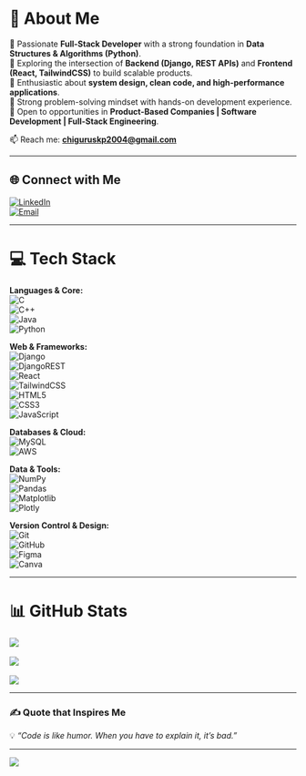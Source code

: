 # 💫 About Me  
🔹 Passionate **Full-Stack Developer** with a strong foundation in **Data Structures & Algorithms (Python)**.  
🔹 Exploring the intersection of **Backend (Django, REST APIs)** and **Frontend (React, TailwindCSS)** to build scalable products.  
🔹 Enthusiastic about **system design, clean code, and high-performance applications**.  
🔹 Strong problem-solving mindset with hands-on development experience.  
🔹 Open to opportunities in **Product-Based Companies | Software Development | Full-Stack Engineering**.  

📫 Reach me: **chiguruskp2004@gmail.com**  

---

## 🌐 Connect with Me  
[![LinkedIn](https://img.shields.io/badge/LinkedIn-%230077B5.svg?logo=linkedin&logoColor=white)](https://linkedin.com/in/chsakethkumar)  
[![Email](https://img.shields.io/badge/Email-D14836?logo=gmail&logoColor=white)](mailto:chiguruskp2004@gmail.com)  

---

# 💻 Tech Stack  

**Languages & Core:**  
![C](https://img.shields.io/badge/C-%2300599C.svg?style=for-the-badge&logo=c&logoColor=white)  
![C++](https://img.shields.io/badge/c++-%2300599C.svg?style=for-the-badge&logo=c%2B%2B&logoColor=white)  
![Java](https://img.shields.io/badge/java-%23ED8B00.svg?style=for-the-badge&logo=openjdk&logoColor=white)  
![Python](https://img.shields.io/badge/python-%2314354C.svg?style=for-the-badge&logo=python&logoColor=white)  

**Web & Frameworks:**  
![Django](https://img.shields.io/badge/django-%23092E20.svg?style=for-the-badge&logo=django&logoColor=white)  
![DjangoREST](https://img.shields.io/badge/Django%20REST-%23FF1709.svg?style=for-the-badge&logo=django&logoColor=white)  
![React](https://img.shields.io/badge/react-%2320232a.svg?style=for-the-badge&logo=react&logoColor=%2361DAFB)  
![TailwindCSS](https://img.shields.io/badge/tailwindcss-%2338B2AC.svg?style=for-the-badge&logo=tailwind-css&logoColor=white)  
![HTML5](https://img.shields.io/badge/html5-%23E34F26.svg?style=for-the-badge&logo=html5&logoColor=white)  
![CSS3](https://img.shields.io/badge/css3-%231572B6.svg?style=for-the-badge&logo=css3&logoColor=white)  
![JavaScript](https://img.shields.io/badge/javascript-%23323330.svg?style=for-the-badge&logo=javascript&logoColor=%23F7DF1E)  

**Databases & Cloud:**  
![MySQL](https://img.shields.io/badge/mysql-%2300f.svg?style=for-the-badge&logo=mysql&logoColor=white)  
![AWS](https://img.shields.io/badge/AWS-%23FF9900.svg?style=for-the-badge&logo=amazon-aws&logoColor=white)  

**Data & Tools:**  
![NumPy](https://img.shields.io/badge/numpy-%23013243.svg?style=for-the-badge&logo=numpy&logoColor=white)  
![Pandas](https://img.shields.io/badge/pandas-%23150458.svg?style=for-the-badge&logo=pandas&logoColor=white)  
![Matplotlib](https://img.shields.io/badge/matplotlib-%2300599C.svg?style=for-the-badge&logo=plotly&logoColor=white)  
![Plotly](https://img.shields.io/badge/plotly-%233F4F75.svg?style=for-the-badge&logo=plotly&logoColor=white)  

**Version Control & Design:**  
![Git](https://img.shields.io/badge/git-%23F05033.svg?style=for-the-badge&logo=git&logoColor=white)  
![GitHub](https://img.shields.io/badge/github-%23121011.svg?style=for-the-badge&logo=github&logoColor=white)  
![Figma](https://img.shields.io/badge/figma-%23F24E1E.svg?style=for-the-badge&logo=figma&logoColor=white)  
![Canva](https://img.shields.io/badge/Canva-%2300C4CC.svg?style=for-the-badge&logo=Canva&logoColor=white)  

---

# 📊 GitHub Stats  
![](https://github-readme-stats.vercel.app/api?username=SakethKumar100&theme=swift&hide_border=false&count_private=true)<br/>  
![](https://streak-stats.demolab.com/?user=SakethKumar100&theme=swift&hide_border=false)<br/>  
![](https://github-readme-stats.vercel.app/api/top-langs/?username=SakethKumar100&theme=swift&hide_border=false&layout=compact)  

---

### ✍️ Quote that Inspires Me  
💡 *“Code is like humor. When you have to explain it, it’s bad.”*  

---

[![](https://visitcount.itsvg.in/api?id=SakethKumar100&icon=0&color=0)](https://visitcount.itsvg.in)  

